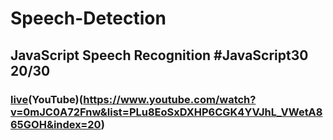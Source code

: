 # Speech-Detection
## JavaScript Speech Recognition  #JavaScript30 20/30
### [live](https://artanmerko.github.io/speech-detection/)(YouTube)(https://www.youtube.com/watch?v=0mJC0A72Fnw&list=PLu8EoSxDXHP6CGK4YVJhL_VWetA865GOH&index=20)
